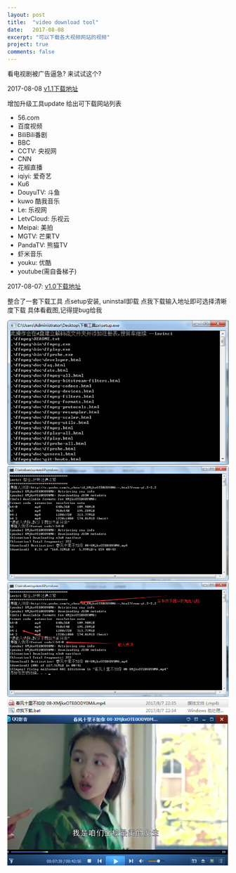 ```yaml
---
layout: post
title:  "video download tool"
date:   2017-08-08
excerpt: "可以下载各大视频网站的视频"
project: true
comments: false
---
```


看电视剧被广告逼急?
来试试这个?

2017-08-08
[v1.1下载地址](https://www.lavinci.top/down/zxDown1_1.rar)

增加升级工具update
给出可下载网站列表

- 56.com
- 百度视频
- BiliBili番剧
- BBC
- CCTV: 央视网
- CNN
- 花椒直播
- iqiyi: 爱奇艺
- Ku6
- DouyuTV: 斗鱼
- kuwo 酷我音乐
- Le: 乐视网
- LetvCloud: 乐视云
- Meipai: 美拍
- MGTV: 芒果TV
- PandaTV: 熊猫TV
- 虾米音乐
- youku: 优酷
- youtube(需自备梯子)





2017-08-07:
[v1.0下载地址](https://www.lavinci.top/down/zx-DownTool.rar)

整合了一套下载工具
点setup安装,
uninstall卸载
点我下载输入地址即可选择清晰度下载
具体看截图,记得提bug给我

![pic1](https://raw.githubusercontent.com/Lavinci/PicOnNet/master/article/oth/videodown1.png)
![pic2](https://raw.githubusercontent.com/Lavinci/PicOnNet/master/article/oth/videodown2.png)
![pic3](https://raw.githubusercontent.com/Lavinci/PicOnNet/master/article/oth/videodown3.png)
![pic4](https://raw.githubusercontent.com/Lavinci/PicOnNet/master/article/oth/videodown4.png)
